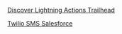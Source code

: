 [Discover Lightning Actions Trailhead](https://trailhead.salesforce.com/content/learn/modules/lex_javascript_button_migration/javascript_buttons_to_lightning_actions?trail_id=lex_admin_migration)

[Twilio SMS Salesforce](https://github.com/twilio/twilio-salesforce)
